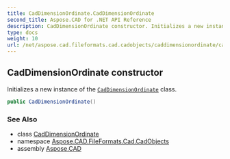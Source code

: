 ```yaml
---
title: CadDimensionOrdinate.CadDimensionOrdinate
second_title: Aspose.CAD for .NET API Reference
description: CadDimensionOrdinate constructor. Initializes a new instance of the CadDimensionOrdinate class
type: docs
weight: 10
url: /net/aspose.cad.fileformats.cad.cadobjects/caddimensionordinate/caddimensionordinate/
---
```

## CadDimensionOrdinate constructor

Initializes a new instance of the [`CadDimensionOrdinate`](../) class.

```csharp
public CadDimensionOrdinate()
```

### See Also

* class [CadDimensionOrdinate](../)
* namespace [Aspose.CAD.FileFormats.Cad.CadObjects](../../caddimensionordinate/)
* assembly [Aspose.CAD](../../../)


